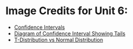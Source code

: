 # Image Credits for Unit 6:
- [Confidence Intervals](https://www.google.com/url?sa=i&url=https%3A%2F%2Fnulib.github.io%2Fmoderndive_book%2F10-CIs.html&psig=AOvVaw0UT5hbaYfQtcCaVvMwMMlk&ust=1677338302929000&source=images&cd=vfe&ved=0CA4Q3YkBahcKEwjQl8Sguq79AhUAAAAAHQAAAAAQAw)
- [Diagram of Confidence Interval Showing Tails](https://www.google.com/url?sa=i&url=https%3A%2F%2Fanalystprep.com%2Fcfa-level-1-exam%2Fquantitative-methods%2Fconfidence-intervals-2%2F&psig=AOvVaw0wIeAXPxC3byk_L5SYiq0M&ust=1677357894634000&source=images&cd=vfe&ved=0CA4Q3YkBahcKEwjYi7ueg6_9AhUAAAAAHQAAAAAQEQ)
- [T-Distribution vs Normal Distribution](https://www.google.com/url?sa=i&url=https%3A%2F%2Fwww.statology.org%2Fnormal-distribution-vs-t-distribution%2F&psig=AOvVaw19uub3AOr-84l5FgFlXSIl&ust=1677375423794000&source=images&cd=vfe&ved=0CA4Q3YkBahcKEwiAx7_HxK_9AhUAAAAAHQAAAAAQAw)